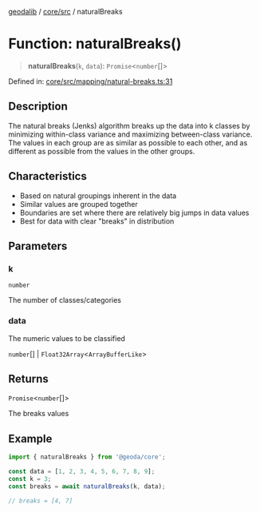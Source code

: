 [geodalib](../../../modules.md) / [core/src](../index.md) / naturalBreaks

# Function: naturalBreaks()

> **naturalBreaks**(`k`, `data`): `Promise`\<`number`[]\>

Defined in: [core/src/mapping/natural-breaks.ts:31](https://github.com/GeoDaCenter/geoda-lib/blob/246bf05338fdf79294f778f8829940c18b17a0f8/js/packages/core/src/mapping/natural-breaks.ts#L31)

## Description
The natural breaks (Jenks) algorithm breaks up the data into k classes by minimizing within-class variance
and maximizing between-class variance. The values in each group are as similar as possible to each other,
and as different as possible from the values in the other groups.

## Characteristics
- Based on natural groupings inherent in the data
- Similar values are grouped together
- Boundaries are set where there are relatively big jumps in data values
- Best for data with clear "breaks" in distribution

## Parameters

### k

`number`

The number of classes/categories

### data

The numeric values to be classified

`number`[] | `Float32Array`\<`ArrayBufferLike`\>

## Returns

`Promise`\<`number`[]\>

The breaks values

## Example

```ts
import { naturalBreaks } from '@geoda/core';

const data = [1, 2, 3, 4, 5, 6, 7, 8, 9];
const k = 3;
const breaks = await naturalBreaks(k, data);

// breaks = [4, 7]
```
